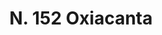 ---
title: "N. 152 Oxiacanta"
permalink: "/edition/plant152/"
plant-name: "N. 152"
plant-number: "152"
plant-xml: "/assets/xml/plant152.xml"
plant-img1: "/assets/img/plant152_verso.jpg"
plant-img2: "/assets/img/plant152.jpg"
plant-title: "N. 152 Oxiacanta"
plant-wfo-link: " http://www.worldfloraonline.org/taxon/wfo-0001008214"
plant-kew-link: " https://powo.science.kew.org/taxon/urn:lsid:ipni.org:names:730611-1"
plant-taxon-content: "Cotoneaster Phyracantha Spach"
layout: single-xml
---